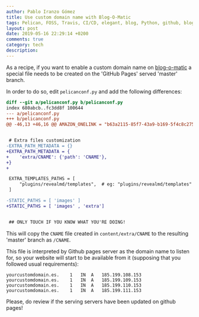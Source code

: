 ```yaml
---
author: Pablo Iranzo Gómez
title: Use custom domain name with Blog-O-Matic
tags: Pelican, FOSS, Travis, CI/CD, elegant, blog, Python, github, blog-o-matic, Linux, continuous integration, continuous delivery
layout: post
date: 2019-05-16 22:29:14 +0200
comments: true
category: tech
description:
---
```


As a recipe, if you want to enable a custom domain name on [blog-o-matic]({filename}2019-01-09-blog-o-matic.en.md) a special file needs to be created on the 'GitHub Pages' served 'master' branch.

In order to do so, edit `pelicanconf.py` and add the following differences:

```diff
diff --git a/pelicanconf.py b/pelicanconf.py
index 680abcb..fc3dd8f 100644
--- a/pelicanconf.py
+++ b/pelicanconf.py
@@ -46,13 +46,16 @@ AMAZON_ONELINK = "b63a2115-85f7-43a9-b169-5f4c8c275655"


 # Extra files customization
-EXTRA_PATH_METADATA = {}
+EXTRA_PATH_METADATA = {
+    'extra/CNAME': {'path': 'CNAME'},
+}
+

 EXTRA_TEMPLATES_PATHS = [
     "plugins/revealmd/templates",  # eg: "plugins/revealmd/templates"
 ]

-STATIC_PATHS = [ 'images' ]
+STATIC_PATHS = [ 'images' , 'extra']


 ## ONLY TOUCH IF YOU KNOW WHAT YOU'RE DOING!
```

This will copy the `CNAME` file created in `content/extra/CNAME` to the resulting 'master' branch as `/CNAME`.

This file is interpreted by Github pages server as the domain name to listen for, so your website will start to be available from it (supposing that you followed usual requirements):

```bind
yourcustomdomain.es.	1	IN	A	185.199.108.153
yourcustomdomain.es.	1	IN	A	185.199.109.153
yourcustomdomain.es.	1	IN	A	185.199.110.153
yourcustomdomain.es.	1	IN	A	185.199.111.153
```

Please, do review if the serving servers have been updated on github pages!
